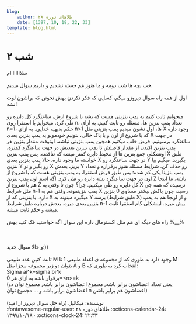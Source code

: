 ```yaml
---
blog:
    author: طلاهای دوره ۲۸
    date: [1397, 10, 18, 22, 33]
template: blog.html
---
```

# شب ۲

<div class="cnt">
<div>سلاااااااام</div>
<div> </div>
<div>خب بچه ها شب دومه و ما هنوز هم خسته نشدیم و داریم سوال میدیم.</div>
<div> </div>
<div>اول از همه راه سوال دیروزو میگم، کسایی که فکر نکردن بهش نخونن که براشون لوث نشه!</div>
<div> </div>
<div>میخوایم ثابت کنیم یه پمپ بنزینی هست که بشه با شروع ازش، ساعتگرد کل دایره رو طی کرد. میخوایم با استقرا روی n، تعداد پمپ بنزین ها، مسئله رو ثابت کنیم. به ازای n=1، حکم بدیهیه خدایی. به ازای n&gt;1 ها، اول نشون میدیم پمپ بنزینی مثل X وجود داره که با شروع از اون و با باک خالی، بتونیم خودمونو به پمپ بنزین بعدی X در جهت ساعتگرد برسونیم. فرض خلف میکنیم همچین پمپ بنزینی نباشه، اونوقت مقدار بنزین هر پمپ بنزین اکیدن از مقدار فاصلش تا پمپ بنزین بعدیش در جهت ساعتگرد کمتره، اونشکلی جمع بنزین ها از محیط دایره کمتر میشه که تناقضه. پس پمپ بنزین X طبق خواسته ما وجود داره. حالا پمپ بنزین بعدی X در جهت ساعتگرد رو Y بگیرید. میگیم بیا بنزین Y رو بگیر و تو X بریز، بعدش Y رو حذف کن. شرایط مسئله هنوز برقراره و تعداد پمپ بنزینا یکی کم شده؛ پس طبق فرض استقرا، یه پمپ بنزینی هست که با شروع از اون در جهت ساعتگرد بشه دایره رو طی کرد. اگه اسم اون پمپ بنزین Z باشه، ما اینجا هم با شروع از Z کل دایره رو طی میکنیم. چرا؟ چون تا وقتی به X نرسیده که همه چی مثل شرایط n-1 پمپ بنزینمونه. وقتی هم به X رسید، چون باکش بیشتر مساوی 0 بنزین داره، با بنزینی که از X میگیره میتونه به Y برسه (طبق شرایط X) و از اونجا هم به پمپ بنزین بعدی میره. بعدش دوباره طبق شرایط n-1 پیش میره. اینشکلی گام استقرا ثابت میشه و حکم ثابت میشه.</div>
<div> </div>
<div>راه های دیگه ای هم مثل اکسترمال داره این سوال اگه خواستید فک کنید بهش %__%</div>
<div> </div>
<div> </div>
<div> </div>
<div>و حالا سوال جدید:))</div>
<div> </div>
<div>ثابت کنین عدد طبیعی M وجود دارد به طوری که از مجموعه ی اعداد طبیعی 1 تا M</div>
<div>بتوان دو زیر مجموعه مجزا مثل A و B انتخاب کرد به طوری که:</div>
<div>Sigma ai^k=sigma bi^k</div>
<div>برقرار باشه به ازای هر 0=&lt;n&gt;=k</div>
<div>(یعنی تعداد اعضاشون برابر باشه, مجموع اعضاشون برابر باشه, مجموع توان دو اعضاشون برابر باشه و ... مجموع توان n اعضاشون هم برابر باشن)</div>
<div> </div>
<div>نویسنده: میکائیل (راه حل سوال دیروز از امید)</div>
</div>

<div class="blog-info" markdown>
<span class="blog-author">
:fontawesome-regular-user: طلاهای دوره ۲۸
</span>
<span class="blog-date">
:octicons-calendar-24: ۱۳۹۷/۱۰/۱۸ · :octicons-clock-24: ۲۲:۳۳
</span>
</div>

